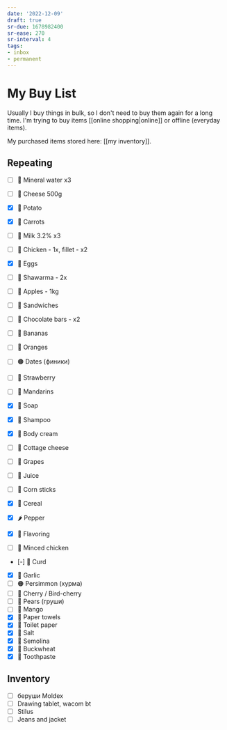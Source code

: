 ```yaml
---
date: '2022-12-09'
draft: true
sr-due: 1678982400
sr-ease: 270
sr-interval: 4
tags:
- inbox
- permanent
---
```


# My Buy List

Usually I buy things in bulk, so I don't need to buy them again for a long time.
I'm trying to buy items [[online shopping|online]] or offline
(everyday items).

My purchased items stored here: [[my inventory]].

## Repeating

 - [ ] 🧴 Mineral water x3
 - [ ] 🧀 Cheese 500g
 - [x] 🥔 Potato
 - [x] 🥕 Carrots
 - [ ] 🥛 Milk 3.2% x3
 - [ ] 🍗 Chicken - 1x, fillet - x2
 - [x] 🥚 Eggs
 - [ ] 🌯 Shawarma - 2x
 - [ ] 🍎 Apples - 1kg
 - [ ] 🥪 Sandwiches
 - [ ] 🍫 Chocolate bars - x2
 - [ ] 🍌 Bananas
 - [ ] 🍊 Oranges
 - [ ] 🟤 Dates (финики)
 - [ ] 🍓 Strawberry
 - [ ] 🍊 Mandarins

 - [x] 🧼 Soap
 - [x] 🧴 Shampoo
 - [x] 🧴 Body cream

 - [ ] 🧀 Cottage cheese
 - [ ] 🍇 Grapes
 - [ ] 🧃 Juice
 - [ ] 🌽 Corn sticks
 - [x] 🥣 Cereal
 - [x] 🌶️ Pepper
 - [x] 🌿 Flavoring
 - [ ] 🍗 Minced chicken
 - [-] 🧀 Curd
 - [x] 🧄 Garlic
 - [ ] 🟠 Persimmon (хурма)
 - [ ] 🍒 Cherry / Bird-cherry
 - [ ] 🍐 Pears (груши)
 - [ ] 🥭 Mango
 - [x] 🧻 Paper towels
 - [x] 🧻 Toilet paper
 - [x] 🧂 Salt
 - [x] 🍚 Semolina
 - [x] 🌾 Buckwheat
 - [x] 🦷 Toothpaste

## Inventory

- [ ] беруши Moldex
- [ ] Drawing tablet, wacom bt
- [ ] Stilus
- [ ] Jeans and jacket
